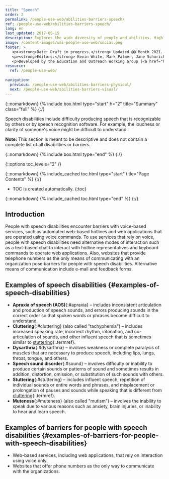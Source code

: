 ```yaml
---
title: "Speech"
order: 2
permalink: /people-use-web/abilities-barriers-speech/
ref: /people-use-web/abilities-barriers-speech/
lang: en
last_updated: 2017-05-15
description: Explores the wide diversity of people and abilities. Highlights some web accessibility barriers that people commonly experience because of inaccessible websites and web tools.
image: /content-images/wai-people-use-web/social.png
footer: >
   <p><strong>Date: Draft in progress.</strong> Updated @@ Month 2021. First published Month 20@@. CHANGELOG.</p>
   <p><strong>Editors:</strong> Kevin White, Mark Palmer, Jane Schurick, and <a href="https://www.w3.org/People/shadi/">Shadi Abou_Zahra</a>.  <strong>Contributors:</strong> @@name, @@name, and <a href="https://www.w3.org/groups/wg/eowg/participants">participants of EOWG</a>. ACKNOWLEDGEMENTS lists past editors and additional contributors.</p>
   <p>Developed by the Education and Outreach Working Group (<a href="http://www.w3.org/WAI/EO/">EOWG</a>). Previously developed with the <a href="https://www.w3.org/WAI/EO/2008/wai-age-tf">WAI-AGE Task Force</a>, with support of the <a href="https://www.w3.org/WAI/WAI-AGE/">WAI-AGE Project</a>.</p>
resource:
  ref: /people-use-web/
  
navigation:
  previous: /people-use-web/abilities-barriers-physical/
  next: /people-use-web/abilities-barriers-visual/
---
```


{::nomarkdown}
{% include box.html type="start" h="2" title="Summary" class="full" %}
{:/}

Speech disabilities include difficulty producing speech that is recognizable by others or by speech recognition software. For example, the loudness or clarity of someone's voice might be difficult to understand.

**Note:** This section is meant to be descriptive and does not contain a complete list of all disabilities or barriers.

{::nomarkdown}
{% include box.html type="end" %}
{:/}


{::options toc_levels="2" /}

{::nomarkdown}
{% include_cached toc.html type="start" title="Page Contents" %}
{:/}

-   TOC is created automatically.
{:toc}

{::nomarkdown}
{% include_cached toc.html type="end" %}
{:/}

## Introduction

People with speech disabilities encounter barriers with voice-based services, such as automated web-based hotlines and web applications that are operated using voice commands. To use services that rely on voice, people with speech disabilities need alternative modes of interaction such as a text-based chat to interact with hotline representatives and keyboard commands to operate web applications. Also, websites that provide telephone numbers as the only means of communicating with an organization pose barriers for people with speech disabilities. Alternative means of communication include e-mail and feedback forms.

## Examples of speech disabilities {#examples-of-speech-disabilities}

- **Apraxia of speech (AOS)**{:#apraxia} – includes inconsistent articulation and production of speech sounds, and errors producing sounds in the correct order so that spoken words or phrases become difficult to understand. 
- **Cluttering**{:#cluttering} (also called "tachyphemia") – includes increased speaking rate, incorrect rhythm, intonation, and co-articulation of sounds, and other influent speech that is sometimes similar to [stuttering](#stuttering){:.termref}.
- **Dysarthria**{:#dysarthria} – involves weakness or complete paralysis of muscles that are necessary to produce speech, including lips, lungs, throat, tongue, and others. 
- **Speech sound disorder**{:#sound} – involves difficulty or inability to produce certain sounds or patterns of sound and sometimes results in addition, distortion, omission, or substitution of such sounds with others. 
- **Stuttering**{:#stuttering} – includes influent speech, repetition of individual sounds or entire words and phrases, and misplacement or prolongation of pauses and sounds while speaking that is different from [cluttering](#cluttering){:.termref}. 
- **Muteness**{:#muteness} (also called "mutism") – involves the inability to speak due to various reasons such as anxiety, brain injuries, or inability to hear and learn speech.

## Examples of barriers for people with speech disabilities {#examples-of-barriers-for-people-with-speech-disabilities}

-   Web-based services, including web applications, that rely on interaction using voice only.
-   Websites that offer phone numbers as the only way to communicate with the organizations.
